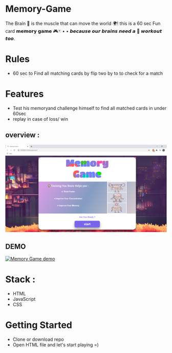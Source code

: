 # Memory-Game
The Brain 🧠 is the muscle that can move the world 🌍!
this is a 60 sec  Fun card  𝗺𝗲𝗺𝗼𝗿𝘆 𝗴𝗮𝗺𝗲 🎮🃏
• • 𝙗𝙚𝙘𝙖𝙪𝙨𝙚 𝙤𝙪𝙧 𝙗𝙧𝙖𝙞𝙣𝙨 𝙣𝙚𝙚𝙙 𝙖 💪 𝙬𝙤𝙧𝙠𝙤𝙪𝙩 𝙩𝙤𝙤.

# Rules 
 * 60 sec to Find all matching cards by flip two by to to check for a match
# Features 
* Test his memoryand challenge himself to find all matched cards in under 60sec 
* replay in case of loss/ win  
 ## overview :
 <img src= "images/homepage.png" width = "1000" >
 

## DEMO 
[![Memory Game demo](https://img.youtube.com/vi/VIDEO-ID/0.jpg)](https://www.youtube.com/watch?v=FfgEquhwX8M)
 
  # Stack : 

 * HTML 
 * JavaScript
 * CSS
# Getting Started 
 
 * Clone or download repo 
 * Open HTML file and let's start playing  =)
 
